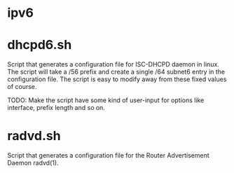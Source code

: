 # ipv6

# dhcpd6.sh
Script that generates a configuration file for ISC-DHCPD daemon in linux. The
script will take a /56 prefix and create a single /64 subnet6 entry in the
configuration file. The script is easy to modify away from these fixed values
of course.

TODO: Make the script have some kind of user-input for options like interface,
prefix length and so on.

# radvd.sh
Script that generates a configuration file for the Router Advertisement Daemon
radvd(1).

